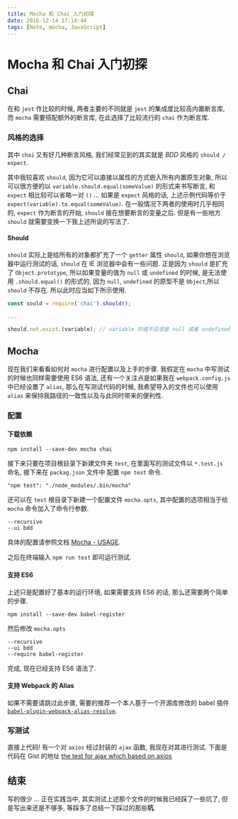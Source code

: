 ```yaml
---
title: Mocha 和 Chai 入门初探
date: 2016-12-14 17:14:44
tags: [Note, mocha, JavaScript]
---
```


# Mocha 和 Chai 入门初探

## Chai

在和 `jest` 作比较的时候, 两者主要的不同就是 `jest` 的集成度比较高内置断言库, 而 `mocha` 需要搭配额外的断言库, 在此选择了比较流行的 `chai` 作为断言库.

### 风格的选择

其中 `chai` 又有好几种断言风格, 我们经常见到的其实就是 *BDD* 风格的 `should / expect`.

其中我较喜欢 `should`, 因为它可以直接以属性的方式嵌入所有内置原生对象, 所以可以很方便的以 `variable.should.equal(someValue)` 的形式来书写断言, 和 `expect` 相比较可以省略一对 `()` ... 如果是 `expect` 风格的话, 上述示例代码等价于 `expect(variable).to.equal(someValue)`. 在一般情况下两者的使用时几乎相同的, `expect` 作为断言的开始, `should` 接在想要断言的变量之后. 但是有一些地方 `should` 就需要变换一下我上述所说的写法了.

<!--more-->

#### Should

`should` 实际上是给所有的对象都扩充了一个 `getter` 属性 `should`, 如果你想在浏览器中运行测试的话, `should` 在 IE 浏览器中会有一些问题. 正是因为 `should` 是扩充了 `Object.prototype`, 所以如果变量的值为 `null` 或 `undefined` 的时候, 是无法使用 `.should.equal()` 的形式的, 因为 `null`, `undefined` 的原型不是 `Object`,所以`should` 不存在. 所以此时应当如下所示使用.

```javascript
const sould = require('chai').should();

...

should.not.exist.(variable); // variable 的值不应该是 null 或者 undefined
```

## Mocha

现在我们来看看如何对 `mocha` 进行配置以及上手的步骤. 我假定在 `mocha` 中写测试的时候也同样需要使用 ES6 语法, 还有一个关注点是如果我在 `webpack.config.js` 中已经设置了 `alias`, 那么在写测试代码的时候, 我希望导入的文件也可以使用 `alias` 来保持我路径的一致性以及与此同时带来的便利性.

### 配置

#### 下载依赖

```shell
npm install --save-dev mocha chai
```

接下来只要在项目根目录下新建文件夹 `test`, 在里面写的测试文件以 `*.test.js` 命名, 接下来在 `packag.json` 文件中 配置 `npm test` 命令.

```
"npm test": "./node_modules/.bin/mocha"
```

还可以在 `test` 根目录下新建一个配置文件 `mocha.opts`, 其中配置的选项相当于给 `mocha` 命令加入了命令行参数.

```
--recursive
--ui bdd
```

具体的配置请参照文档 [Mocha - USAGE](http://mochajs.org/#usage).

之后在终端输入 `npm run test` 即可运行测试.
#### 支持 ES6

上述只是配置好了基本的运行环境, 如果需要支持 ES6 的话, 那么还需要两个简单的步骤.

```
npm install --save-dev babel-register
```

然后修改 `mocha.opts`

```
--recursive
--ui bdd
--require babel-register
```

完成, 现在已经支持 ES6 语法了.

#### 支持 Webpack 的 Alias

如果不需要请跳过此步骤, 需要的推荐一个本人基于一个开源库修改的 babel 插件 [`babel-plugin-webpack-alias-resolve`](https://github.com/chengjianhua/babel-plugin-webpack-alias-resolve).

### 写测试

直接上代码! 有一个对 `axios` 经过封装的 `ajax` 函数, 我现在对其进行测试. 下面是代码在 Gist 的地址 [the test for ajax which based on axios](https://gist.github.com/chengjianhua/08356304f95f477dba6f3cb977a6aa08)

## 结束

写的很少 ... 正在实践当中, 其实测试上述那个文件的时候我已经踩了一些坑了, 但是写出来还是不够多, 等踩多了总结一下踩过的那些**坑**.